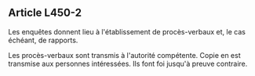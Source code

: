 Article L450-2
----
Les enquêtes donnent lieu à l'établissement de procès-verbaux et, le cas
échéant, de rapports.

Les procès-verbaux sont transmis à l'autorité compétente. Copie en est transmise
aux personnes intéressées. Ils font foi jusqu'à preuve contraire.
